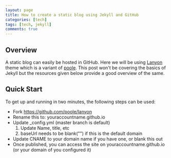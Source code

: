 ```yaml
---
layout: page
title: How to create a static blog using Jekyll and GitHub
categories: [tech]
tags: [tech, jekyll]
comments: true 
---
```

## Overview
A static blog can easily be hosted in GitHub. Here we will be using [Lanyon](https://github.com/poole/lanyon) theme which is a variant of [poole](https://github.com/poole/poole). This post won't be covering the basics of Jekyll but the resources given below provide a good overview of the same.

## Quick Start
To get up and running in two minutes, the following steps can be used:
- Fork https://github.com/poole/lanyon
- Rename this to: youraccountname.github.io
- Update _config.yml (master branch is default)
  1. Update Name, title, etc
  2. baseUrl needs to be blank("") if this is the default domain
- Update CNAME to your domain name if you have one, or blank this out
- Once published, you can access the site on youraccountname.github.io (or your domain of you configured it)
  
  